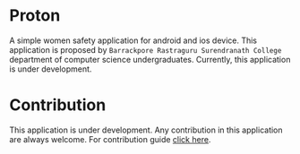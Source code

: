 # Proton

A simple women safety application for android and ios device. This application is proposed by `Barrackpore Rastraguru Surendranath College` department of computer science undergraduates. Currently, this application is under development.

# Contribution

This application is under development. Any contribution in this application are always welcome. For contribution guide [click here](./docs/Contribution.md).
